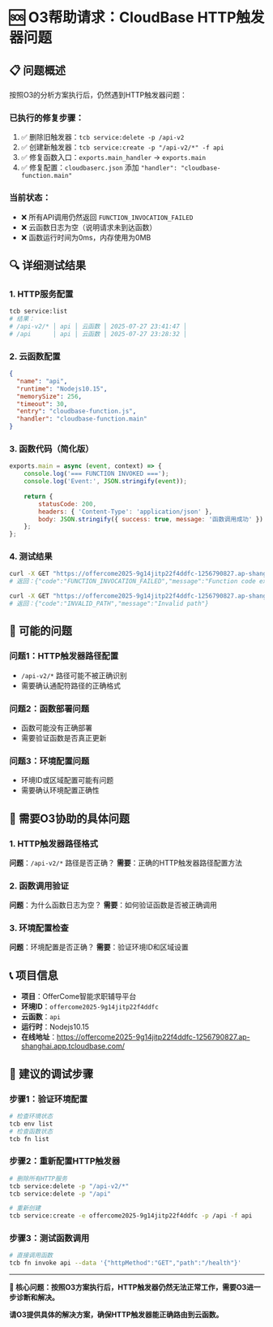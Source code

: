 # 🆘 O3帮助请求：CloudBase HTTP触发器问题

## 📋 问题概述

按照O3的分析方案执行后，仍然遇到HTTP触发器问题：

### 已执行的修复步骤：
1. ✅ 删除旧触发器：`tcb service:delete -p /api-v2`
2. ✅ 创建新触发器：`tcb service:create -p "/api-v2/*" -f api`
3. ✅ 修复函数入口：`exports.main_handler` → `exports.main`
4. ✅ 修复配置：`cloudbaserc.json` 添加 `"handler": "cloudbase-function.main"`

### 当前状态：
- ❌ 所有API调用仍然返回 `FUNCTION_INVOCATION_FAILED`
- ❌ 云函数日志为空（说明请求未到达函数）
- ❌ 函数运行时间为0ms，内存使用为0MB

## 🔍 详细测试结果

### 1. HTTP服务配置
```bash
tcb service:list
# 结果：
# /api-v2/* │ api │ 云函数 │ 2025-07-27 23:41:47 │
# /api      │ api │ 云函数 │ 2025-07-27 23:28:32 │
```

### 2. 云函数配置
```json
{
  "name": "api",
  "runtime": "Nodejs10.15",
  "memorySize": 256,
  "timeout": 30,
  "entry": "cloudbase-function.js",
  "handler": "cloudbase-function.main"
}
```

### 3. 函数代码（简化版）
```javascript
exports.main = async (event, context) => {
    console.log('=== FUNCTION INVOKED ===');
    console.log('Event:', JSON.stringify(event));
    
    return {
        statusCode: 200,
        headers: { 'Content-Type': 'application/json' },
        body: JSON.stringify({ success: true, message: '函数调用成功' })
    };
};
```

### 4. 测试结果
```bash
curl -X GET "https://offercome2025-9g14jitp22f4ddfc-1256790827.ap-shanghai.app.tcloudbase.com/api/health"
# 返回：{"code":"FUNCTION_INVOCATION_FAILED","message":"Function code exception caught"}

curl -X GET "https://offercome2025-9g14jitp22f4ddfc-1256790827.ap-shanghai.app.tcloudbase.com/api-v2/health"
# 返回：{"code":"INVALID_PATH","message":"Invalid path"}
```

## 🤔 可能的问题

### 问题1：HTTP触发器路径配置
- `/api-v2/*` 路径可能不被正确识别
- 需要确认通配符路径的正确格式

### 问题2：函数部署问题
- 函数可能没有正确部署
- 需要验证函数是否真正更新

### 问题3：环境配置问题
- 环境ID或区域配置可能有问题
- 需要确认环境配置正确性

## 🎯 需要O3协助的具体问题

### 1. HTTP触发器路径格式
**问题**：`/api-v2/*` 路径是否正确？
**需要**：正确的HTTP触发器路径配置方法

### 2. 函数调用验证
**问题**：为什么函数日志为空？
**需要**：如何验证函数是否被正确调用

### 3. 环境配置检查
**问题**：环境配置是否正确？
**需要**：验证环境ID和区域设置

## 📞 项目信息

- **项目**：OfferCome智能求职辅导平台
- **环境ID**：`offercome2025-9g14jitp22f4ddfc`
- **云函数**：`api`
- **运行时**：Nodejs10.15
- **在线地址**：https://offercome2025-9g14jitp22f4ddfc-1256790827.ap-shanghai.app.tcloudbase.com/

## 🔧 建议的调试步骤

### 步骤1：验证环境配置
```bash
# 检查环境状态
tcb env list
# 检查函数状态
tcb fn list
```

### 步骤2：重新配置HTTP触发器
```bash
# 删除所有HTTP服务
tcb service:delete -p "/api-v2/*"
tcb service:delete -p "/api"

# 重新创建
tcb service:create -e offercome2025-9g14jitp22f4ddfc -p /api -f api
```

### 步骤3：测试函数调用
```bash
# 直接调用函数
tcb fn invoke api --data '{"httpMethod":"GET","path":"/health"}'
```

---

**🎯 核心问题：按照O3方案执行后，HTTP触发器仍然无法正常工作，需要O3进一步诊断和解决。**

**请O3提供具体的解决方案，确保HTTP触发器能正确路由到云函数。** 